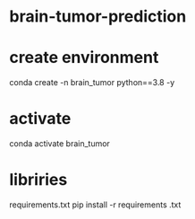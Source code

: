 # brain-tumor-prediction
# create environment
conda create -n brain_tumor python==3.8 -y

# activate
conda activate brain_tumor

# libriries
requirements.txt
pip install -r requirements .txt
